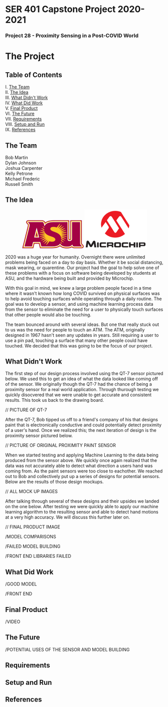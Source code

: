 # SER 401 Capstone Project 2020-2021
### Project 28 - Proximity Sensing in a Post-COVID World

# The Project
## Table of Contents  
I. [The Team](#team)  
II. [The Idea](#headers)  
III. [What Didn't Work](#emphasis)  
IV. [What Did Work](#worked)  
V. [Final Product](#notworked)  
VI. [The Future](#nexttime)  
VII. [Requirements](#requirements)  
VIII. [Setup and Run](#setup)  
IX. [References](#ref)  

<a name="team"/>
<p align="right">

## The Team

Bob Martin</br>
Dylan Johnson</br>
Joshua Carpenter</br>
Kelly Petrone</br>
Michael Frederic</br>
Russell Smith</br>
</p>

<a name="headers"/>

## The Idea
<p align="center"><img src="media/ASU-Logo.gif" width="200"><img src="media/Microchip-Logo.png" width="200"></p>
  2020 was a huge year for humanity. Overnight there were unlimited problems being faced on a day to day basis. Whether it be social distancing, mask wearing, or quarentine. Our project had the goal to help solve one of these problems with a focus on software being developed by students at ASU, and the hardware being built and provided by Microchip.


  With this goal in mind, we knew a large problem people faced in a time where it wasn't known how long COVID survived on physical surfaces was to help avoid touching surfaces while operating through a daily routine. The goal was to develop a sensor, and using machine learning process data from the sensor to eliminate the need for a user to physically touch surfaces that other people would also be touching.


  The team bounced around with several ideas. But one that really stuck out to us was the need for people to touch an ATM. The ATM, originally designed in 1967 hasn't seen any updates in years. Still requiring a user to use a pin pad, touching a surface that many other people could have touched. We decided that this was going to be the focus of our project. 

<a name="emphasis"/>

## What Didn't Work
  The first step of our design process involved using the QT-7 sensor pictured below. We used this to get an idea of what the data looked like coming off of the sensor. We originally though the QT-7 had the chance of being a proximity sensor for a real world application. Through thurough testing we quickly disocvered that we were unable to get accurate and consistent results. This took us back to the drawing board.

  // PICTURE OF QT-7

  After the QT-7, Bob tipped us off to a friend's company of his that designs paint that is electronically conductive and could potentially detect proximity of a user's hand. Once we realized this; the next iteration of design is the proximity sensor pictured below.

  // PICTURE OF ORIGINAL PROXIMITY PAINT SENSOR

  When we started testing and applying Machine Learning to the data being produced from the sensor above. We quickly once again realized that the data was not accurately able to detect what direction a users hand was coming from. As the paint sensors were too close to eachother. We reached out to Bob and collectively put up a series of designs for potential sensors. Below are the results of those design mockups.

  // ALL MOCK UP IMAGES

  After talking through several of these designs and their upsides we landed on the one below. After testing we were quickly able to apply our machine learning algorithm to the resulting sensor and able to detect hand motions at a very high accuracy. We will discuss this further later on.
  
  // FINAL PRODUCT IMAGE

/MODEL COMPARISONS

/FAILED MODEL BUILDING

/FRONT END LIBRARIES FAILED

<a name="worked"/>

## What Did Work
/GOOD MODEL

/FRONT END

<a name="notworked"/>

## Final Product
/VIDEO

<a name="nexttime"/>

## The Future

/POTENTIAL USES OF THE SENSOR AND MODEL BUILDING

<a name="Requirements"/>

## Requirements

<a name="setup"/>

## Setup and Run

<a name="ref"/>

## References


